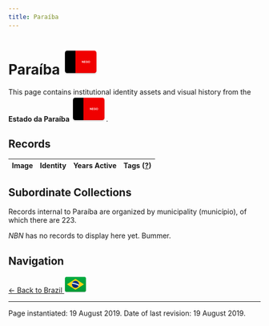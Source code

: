 ```yaml
---
title: Paraíba
---
```


# Paraíba <img src="../../images/FlagKit/SA/BR/PB/PB@3x.png" class="flagkit-head">

This page contains institutional identity assets and visual history from the **Estado da Paraíba** <img src="../../images/FlagKit/SA/BR/PB/PB@3x.png" class="flagkit">.

## Records

| Image | Identity | Years Active | Tags ([?](/guide/flags.html#Flags-Aiding-in-Classification)) |
| :---: | :------- | :-----------:| :---: |

## Subordinate Collections

Records internal to Paraíba are organized by municipality (município), of which there are 223.

*NBN* has no records to display here yet. Bummer.

## Navigation

[← Back to Brazil <img src="../../images/FlagKit/SA/BR/BR@2x.png" class="flagkit">](../BR.html)

---

Page instantiated: 19 August 2019.
Date of last revision: 19 August 2019.